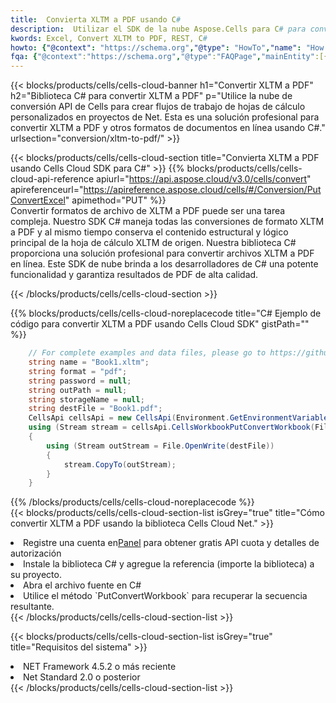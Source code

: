 ```yaml
---
title:  Convierta XLTM a PDF usando C#
description:  Utilizar el SDK de la nube Aspose.Cells para C# para convertir un archivo de formato XLTM a un archivo de formato PDF.
kwords: Excel, Convert XLTM to PDF, REST, C#
howto: {"@context": "https://schema.org","@type": "HowTo","name": "How to convert XLTM to PDF using the Cells Cloud Net library.","description": "How to convert XLTM to PDF using the Cells Cloud Net library.","image": {"@type": "ImageObject"},"url": "/net/conversion/xltm-to-pdf/","step": [{ "@type": "HowToStep","name": "How to convert XLTM to PDF using the Cells Cloud Net library. step 1", "image": {"@type": "ImageObject",},"url": "/net/conversion/xltm-to-pdf/","text": "Register an account at <a href='https://dashboard.aspose.cloud/'>Dashboard</a> to get free API quota & authorization details",},{ "@type": "HowToStep","name": "How to convert XLTM to PDF using the Cells Cloud Net library. step 1", "image": {"@type": "ImageObject",},"url": "/net/conversion/xltm-to-pdf/","text": "Install C# library and add the reference (import the library) to your project.",},{ "@type": "HowToStep","name": "How to convert XLTM to PDF using the Cells Cloud Net library. step 1", "image": {"@type": "ImageObject",},"url": "/net/conversion/xltm-to-pdf/","text": "Open the source file in C#",},{ "@type": "HowToStep","name": "How to convert XLTM to PDF using the Cells Cloud Net library. step 1", "image": {"@type": "ImageObject",},"url": "/net/conversion/xltm-to-pdf/","text": "Use the `PutConvertWorkbook` method to retrieve the resulting stream.",}, ],"supply": {"@type": "HowToSupply","name": "document"},"tool": [{"@type": "HowToTool","name": "Visual Studio, Visual Studio Code, Rider "},{"@type": "HowToTool","name": "Aspose Cells"}],"totalTime": "PT6M"}
fqa: {"@context":"https://schema.org","@type":"FAQPage","mainEntity":[{"@type":"Question","name":"Why convert file formats in C# using REST API?","acceptedAnswer":{"@type":"Answer","text":"Documents are encoded in many ways, and some files may be incompatible with the software you use. To open and read such files, just convert them to appropriate file formats.<br/><ol><li>Install .NET SDK and add the reference (import the library) to your project.</li><li>Open the source file in C# using REST API.</li><li>Call the PutConvertWorkbookRequest() method, passing an output filename with required extension.</li><li>Get the result of conversion as a separate file.</li></ol>"}},{"@type":"Question","name":"What file formats can I convert with your C# library?","acceptedAnswer":{"@type":"Answer","text":"We support a variety of file formats for conversion using .NET library, including XLSX, Excel, xls , PDF, CSV, HTML, Markdown, XML, PNG, JPG, TIFF, Json, TXT and many more."}},{"@type":"Question","name":"What is the maximum allowed file size for conversion using this .NET library?","acceptedAnswer":{"@type":"Answer","text":"There are no file size limits for format conversions using .NET library."}}]}
---
```

{{< blocks/products/cells/cells-cloud-banner h1="Convertir XLTM a PDF" h2="Biblioteca C# para convertir XLTM a PDF" p="Utilice la nube de conversión API de Cells para crear flujos de trabajo de hojas de cálculo personalizados en proyectos de Net. Esta es una solución profesional para convertir XLTM a PDF y otros formatos de documentos en línea usando C#." urlsection="conversion/xltm-to-pdf/" >}}

{{< blocks/products/cells/cells-cloud-section title="Convierta XLTM a PDF usando Cells Cloud SDK para C#" >}}
{{% blocks/products/cells/cells-cloud-api-reference apiurl="https://api.aspose.cloud/v3.0/cells/convert" apireferenceurl="https://apireference.aspose.cloud/cells/#/Conversion/PutConvertExcel" apimethod="PUT" %}}
<br/>
Convertir formatos de archivo de XLTM a PDF puede ser una tarea compleja. Nuestro SDK C# maneja todas las conversiones de formato XLTM a PDF y al mismo tiempo conserva el contenido estructural y lógico principal de la hoja de cálculo XLTM de origen. Nuestra biblioteca C# proporciona una solución profesional para convertir archivos XLTM a PDF en línea. Este SDK de nube brinda a los desarrolladores de C# una potente funcionalidad y garantiza resultados de PDF de alta calidad.

{{< /blocks/products/cells/cells-cloud-section >}}

{{% blocks/products/cells/cells-cloud-noreplacecode title="C# Ejemplo de código para convertir XLTM a PDF usando Cells Cloud SDK" gistPath="" %}}
 
```cs
    // For complete examples and data files, please go to https://github.com/aspose-cells-cloud/aspose-cells-cloud-dotnet/
    string name = "Book1.xltm";
    string format = "pdf";
    string password = null;
    string outPath = null;
    string storageName = null;
    string destFile = "Book1.pdf";
    CellsApi cellsApi = new CellsApi(Environment.GetEnvironmentVariable("ProductClientId"), Environment.GetEnvironmentVariable("ProductClientSecret"));
    using (Stream stream = cellsApi.CellsWorkbookPutConvertWorkbook(File.OpenRead(name), format, password, outPath, storageName))
    {
        using (Stream outStream = File.OpenWrite(destFile))
        {
            stream.CopyTo(outStream);
        }
    }
```
 
{{% /blocks/products/cells/cells-cloud-noreplacecode %}}
<br/>
{{< blocks/products/cells/cells-cloud-section-list isGrey="true" title="Cómo convertir XLTM a PDF usando la biblioteca Cells Cloud Net." >}}
<li> Registre una cuenta en<a href="https://dashboard.aspose.cloud/">Panel</a> para obtener gratis API cuota y detalles de autorización</li>
<li>Instale la biblioteca C# y agregue la referencia (importe la biblioteca) a su proyecto.</li>
<li>Abra el archivo fuente en C#</li>
<li>Utilice el método `PutConvertWorkbook` para recuperar la secuencia resultante.</li>
{{< /blocks/products/cells/cells-cloud-section-list >}}

{{< blocks/products/cells/cells-cloud-section-list isGrey="true" title="Requisitos del sistema" >}}
<li>NET Framework 4.5.2 o más reciente</li>
<li>Net Standard 2.0 o posterior</li>
{{< /blocks/products/cells/cells-cloud-section-list >}}
